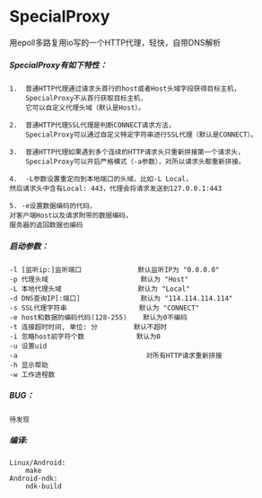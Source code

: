 SpecialProxy  
======  
用epoll多路复用io写的一个HTTP代理，轻快，自带DNS解析  
  
##### SpecialProxy有如下特性：  
    1.  普通HTTP代理通过请求头首行的host或者Host头域字段获得目标主机，  
        SpecialProxy不从首行获取目标主机，  
        它可以自定义代理头域（默认是Host）。  
  
    2.  普通HTTP代理SSL代理是判断CONNECT请求方法，  
        SpecialProxy可以通过自定义特定字符串进行SSL代理（默认是CONNECT）。  
  
    3.  普通HTTP代理如果遇到多个连续的HTTP请求头只重新拼接第一个请求头，  
        SpecialProxy可以开启严格模式（-a参数），对所以请求头都重新拼接。  
  
    4.  -L参数设置重定向到本地端口的头域，比如-L Local，  
    然后请求头中含有Local: 443，代理会将请求发送到127.0.0.1:443  
  
    5. -e设置数据编码的代码，
    对客户端Host以及请求附带的数据编码，
    服务器的返回数据也编码
  
##### 启动参数：  
    -l [监听ip:]监听端口              默认监听IP为 "0.0.0.0"  
    -p 代理头域                       默认为 "Host"  
    -L 本地代理头域                   默认为 "Local"  
    -d DNS查询IP[:端口]               默认为 "114.114.114.114"  
    -s SSL代理字符串                  默认为 "CONNECT"  
    -e host和数据的编码代码(128-255)    默认为0不编码  
    -t 连接超时时间, 单位: 分         默认不超时  
    -i 忽略host前字符个数             默认为0  
    -u 设置uid
    -a                                对所有HTTP请求重新拼接  
    -h 显示帮助  
    -w 工作进程数  
  
##### BUG：  
    待发现
  
##### 编译:  
~~~~~
Linux/Android:  
    make  
Android-ndk:  
    ndk-build  
~~~~~
